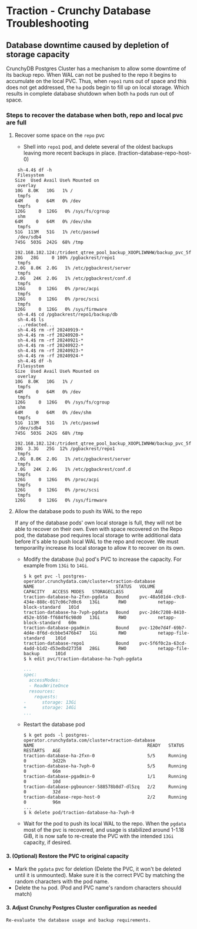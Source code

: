 # Traction - Crunchy Database Troubleshooting



## Database downtime caused by depletion of storage capacity

CrunchyDB Postgres Cluster has a mechanism to allow some downtime of its backup repo. When WAL can not be pushed to the
repo it begins to accumulate on the local PVC. Thus, when `repo1` runs out of space and this does not get addressed, the
`ha` pods begin to fill up on local storage. Which results in complete database shutdown when both `ha` pods run out of space.


### Steps to recover the database when both, repo and local pvc are full

1. Recover some space on the `repo` pvc
   - Shell into `repo1` pod, and delete several of the oldest backups leaving more recent backups in place. (traction-database-repo-host-0)
   ```shell
    sh-4.4$ df -h
    Filesystem                                                                                             Size  Used Avail Use% Mounted on
    overlay                                                                                                 10G  8.0K   10G   1% /
    tmpfs                                                                                                   64M     0   64M   0% /dev
    tmpfs                                                                                                  126G     0  126G   0% /sys/fs/cgroup
    shm                                                                                                     64M     0   64M   0% /dev/shm
    tmpfs                                                                                                   51G  113M   51G   1% /etc/passwd
    /dev/sdb4                                                                                              745G  503G  242G  68% /tmp
    192.168.102.124:/trident_qtree_pool_backup_XOOPLIWNHW/backup_pvc_5f6f0c2a_63cd_4add_b1d2_d53edbd27358   28G   28G     0 100% /pgbackrest/repo1
    tmpfs                                                                                                  2.0G  8.0K  2.0G   1% /etc/pgbackrest/server
    tmpfs                                                                                                  2.0G   24K  2.0G   1% /etc/pgbackrest/conf.d
    tmpfs                                                                                                  126G     0  126G   0% /proc/acpi
    tmpfs                                                                                                  126G     0  126G   0% /proc/scsi
    tmpfs                                                                                                  126G     0  126G   0% /sys/firmware
    sh-4.4$ cd /pgbackrest/repo1/backup/db
    sh-4.4$ ls
    ...redacted...
    sh-4.4$ rm -rf 20240919-*
    sh-4.4$ rm -rf 20240920-*
    sh-4.4$ rm -rf 20240921-*
    sh-4.4$ rm -rf 20240922-*
    sh-4.4$ rm -rf 20240923-*
    sh-4.4$ rm -rf 20240924-*
    sh-4.4$ df -h
    Filesystem                                                                                             Size  Used Avail Use% Mounted on
    overlay                                                                                                 10G  8.0K   10G   1% /
    tmpfs                                                                                                   64M     0   64M   0% /dev
    tmpfs                                                                                                  126G     0  126G   0% /sys/fs/cgroup
    shm                                                                                                     64M     0   64M   0% /dev/shm
    tmpfs                                                                                                   51G  113M   51G   1% /etc/passwd
    /dev/sdb4                                                                                              745G  503G  242G  68% /tmp
    192.168.102.124:/trident_qtree_pool_backup_XOOPLIWNHW/backup_pvc_5f6f0c2a_63cd_4add_b1d2_d53edbd27358   28G  3.3G   25G  12% /pgbackrest/repo1
    tmpfs                                                                                                  2.0G  8.0K  2.0G   1% /etc/pgbackrest/server
    tmpfs                                                                                                  2.0G   24K  2.0G   1% /etc/pgbackrest/conf.d
    tmpfs                                                                                                  126G     0  126G   0% /proc/acpi
    tmpfs                                                                                                  126G     0  126G   0% /proc/scsi
    tmpfs                                                                                                  126G     0  126G   0% /sys/firmware
   ```

2. Allow the database pods to push its WAL to the repo

    If any of the database pods' own local storage is full, they will not be able to recover on their own. Even with space recovered on the Repo pod, the database pod requires local storage to write additional data before it's able to push local WAL to the repo and recover. We must temporarilty increase its local storage to allow it to recover on its own.

    - Modify the database (`ha`) pod's PVC to increase the capacity. For example from `13Gi` to `14Gi`.
      ```shell
      $ k get pvc -l postgres-operator.crunchydata.com/cluster=traction-database
      NAME                               STATUS   VOLUME                                     CAPACITY   ACCESS MODES   STORAGECLASS            AGE
      traction-database-ha-2fxn-pgdata   Bound    pvc-48a501d4-c9c8-434e-888c-017c06c7d0c6   13Gi       RWO            netapp-block-standard   101d
      traction-database-ha-7vph-pgdata   Bound    pvc-2d4c7208-8410-452e-b550-ff684f6c98d0   13Gi       RWO            netapp-block-standard   60m
      traction-database-pgadmin          Bound    pvc-120e7d4f-69b7-4d4e-8f6d-dcbbe5476b47   1Gi        RWO            netapp-file-standard    101d
      traction-database-repo1            Bound    pvc-5f6f0c2a-63cd-4add-b1d2-d53edbd27358   28Gi       RWO            netapp-file-backup      101d
      $ k edit pvc/traction-database-ha-7vph-pgdata
      ```
      ```yaml
      ...
      spec:
        accessModes:
        - ReadWriteOnce
        resources:
          requests:
      -      storage: 13Gi
      +      storage: 14Gi
      ...
      ```
    - Restart the database pod
      ```shell
      $ k get pods -l postgres-operator.crunchydata.com/cluster=traction-database
      NAME                                           READY   STATUS      RESTARTS   AGE
      traction-database-ha-2fxn-0                    5/5     Running     0          3d22h
      traction-database-ha-7vph-0                    5/5     Running     0          66m
      traction-database-pgadmin-0                    1/1     Running     0          10d
      traction-database-pgbouncer-588578b8d7-dl5zq   2/2     Running     0          32d
      traction-database-repo-host-0                  2/2     Running     0          96m
      ...
      $ k delete pod/traction-database-ha-7vph-0
      ```
    - Wait for the pod to push its local WAL to the repo. When the `pgdata` most of the pvc is recovered, and usage is stabilized around 1-1.18 GiB, it is now safe to re-create the PVC with the intended `13Gi` capacity, if desired.
#### 3. (Optional) Restore the PVC to original capacity
   - Mark the `pgdata` pvc for deletion (Delete the PVC, it won't be deleted until it is unmounted). Make sure it is the correct PVC by matching the random characters with the pod name.
   - Delete the `ha` pod. (Pod and PVC name's random characters shouuld match)
#### 3. Adjust Crunchy Postgres Cluster configuration as needed
   
    Re-evaluate the database usage and backup requirements.
